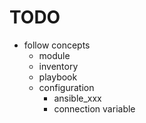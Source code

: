 <!--
{
  "title": "Ansible",
  "date": "2017-04-21T16:32:41+09:00",
  "category": "",
  "tags": ["ops"],
  "draft": true
}
-->

# TODO

- follow concepts
  - module
  - inventory
  - playbook
  - configuration
    - ansible_xxx
    - connection variable
